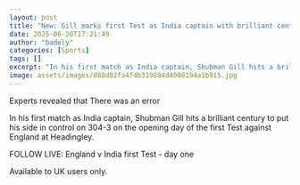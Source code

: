 ```yaml
---
layout: post
title: "New: Gill marks first Test as India captain with brilliant century"
date: 2025-06-20T17:21:49
author: "badely"
categories: [Sports]
tags: []
excerpt: "In his first match as India captain, Shubman Gill hits a brilliant century to put his side in control on 304-3 on the opening day of the first Test ag"
image: assets/images/d88d02fa4f4b319884d4008194a1b915.jpg
---
```


Experts revealed that There was an error

In his first match as India captain, Shubman Gill hits a brilliant century to put his side in control on 304-3 on the opening day of the first Test against England at Headingley.

FOLLOW LIVE: England v India first Test - day one

Available to UK users only.

